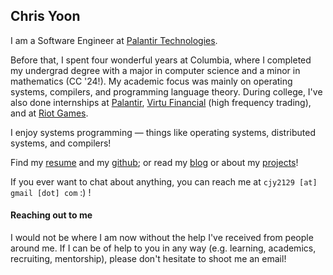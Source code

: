 ## Chris Yoon

I am a Software Engineer at [Palantir Technologies](https://www.palantir.com/impact/).

Before that, I spent four wonderful years at Columbia, where I completed my undergrad degree with a major
in computer science and a minor in mathematics (CC '24!). My academic focus was mainly on operating systems, compilers, and programming language theory.
During college, I've also done internships at [Palantir](https://www.palantir.com/platforms/gotham/),
[Virtu Financial](https://www.virtu.com/market-making/) (high frequency trading), and at [Riot Games](https://www.riotgames.com/en).

I enjoy systems programming — things like operating systems, distributed systems, and compilers!

Find my [resume](resume) and my [github](https://github.com/cyoon1729); or read my [blog](blog) or
about my [projects](projects)!

If you ever want to chat about anything, you can reach me at `cjy2129 [at] gmail [dot] com` :) !

#### Reaching out to me
I would not be where I am now without the help I've received from people around me. If I can be
of help to you in any way (e.g. learning, academics, recruiting, mentorship), please
don't hesitate to shoot me an email!
